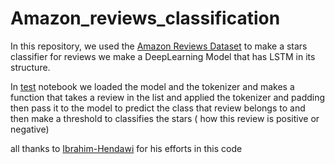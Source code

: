 # Amazon_reviews_classification

In this repository, we used the [Amazon Reviews Dataset](https://www.kaggle.com/datasets/bittlingmayer/amazonreviews) to make a stars classifier for reviews we make a DeepLearning Model that has LSTM in its structure.

In [test]() notebook we loaded the model and the tokenizer and makes a function that takes a review in the list and applied the tokenizer and padding then pass it to the model to predict the class that review belongs to and then make a threshold to classifies the stars ( how this review is positive or negative)

all thanks to [Ibrahim-Hendawi](https://github.com/Ibrahim-Hendawi) for his efforts in this code
